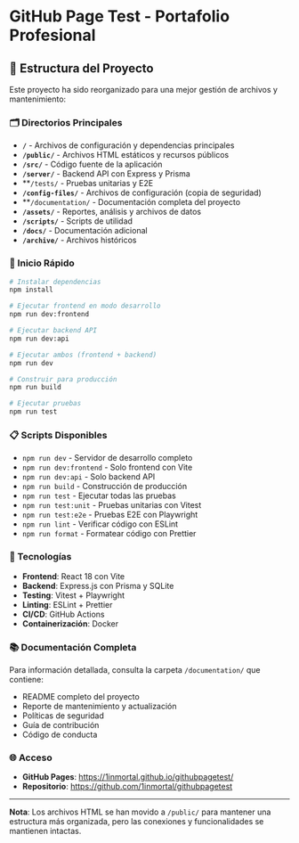 # GitHub Page Test - Portafolio Profesional

## 📁 Estructura del Proyecto

Este proyecto ha sido reorganizado para una mejor gestión de archivos y mantenimiento:

### 🗂️ Directorios Principales

- **`/`** - Archivos de configuración y dependencias principales
- **`/public/`** - Archivos HTML estáticos y recursos públicos
- **`/src/`** - Código fuente de la aplicación
- **`/server/`** - Backend API con Express y Prisma
- **`/tests/` - Pruebas unitarias y E2E
- **`/config-files/`** - Archivos de configuración (copia de seguridad)
- **`/documentation/` - Documentación completa del proyecto
- **`/assets/`** - Reportes, análisis y archivos de datos
- **`/scripts/`** - Scripts de utilidad
- **`/docs/`** - Documentación adicional
- **`/archive/`** - Archivos históricos

### 🚀 Inicio Rápido

```bash
# Instalar dependencias
npm install

# Ejecutar frontend en modo desarrollo
npm run dev:frontend

# Ejecutar backend API
npm run dev:api

# Ejecutar ambos (frontend + backend)
npm run dev

# Construir para producción
npm run build

# Ejecutar pruebas
npm run test
```

### 📋 Scripts Disponibles

- `npm run dev` - Servidor de desarrollo completo
- `npm run dev:frontend` - Solo frontend con Vite
- `npm run dev:api` - Solo backend API
- `npm run build` - Construcción de producción
- `npm run test` - Ejecutar todas las pruebas
- `npm run test:unit` - Pruebas unitarias con Vitest
- `npm run test:e2e` - Pruebas E2E con Playwright
- `npm run lint` - Verificar código con ESLint
- `npm run format` - Formatear código con Prettier

### 🔧 Tecnologías

- **Frontend**: React 18 con Vite
- **Backend**: Express.js con Prisma y SQLite
- **Testing**: Vitest + Playwright
- **Linting**: ESLint + Prettier
- **CI/CD**: GitHub Actions
- **Containerización**: Docker

### 📚 Documentación Completa

Para información detallada, consulta la carpeta `/documentation/` que contiene:
- README completo del proyecto
- Reporte de mantenimiento y actualización
- Políticas de seguridad
- Guía de contribución
- Código de conducta

### 🌐 Acceso

- **GitHub Pages**: https://1inmortal.github.io/githubpagetest/
- **Repositorio**: https://github.com/1inmortal/githubpagetest

---

**Nota**: Los archivos HTML se han movido a `/public/` para mantener una estructura más organizada, pero las conexiones y funcionalidades se mantienen intactas.
